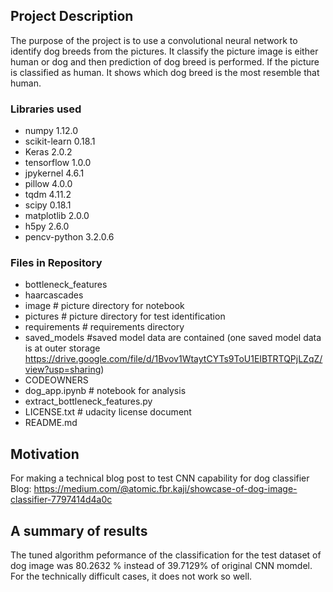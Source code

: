 
## Project Description

The purpose of the project is to use a convolutional neural network to identify dog breeds from the pictures. It classify the picture image is either human or dog and then prediction of dog breed is performed. If the picture is classified as human. It shows which dog breed is the most resemble that human. 

### Libraries used

* numpy 1.12.0
* scikit-learn 0.18.1
* Keras 2.0.2
* tensorflow 1.0.0
* jpykernel 4.6.1
* pillow 4.0.0
* tqdm 4.11.2
* scipy 0.18.1
* matplotlib 2.0.0
* h5py 2.6.0
* pencv-python 3.2.0.6

### Files in Repository

* bottleneck_features
* haarcascades
* image # picture directory for notebook
* pictures # picture directory for test identification 
* requirements # requirements directory
* saved_models   #saved model data are contained (one saved model data is at outer storage https://drive.google.com/file/d/1Bvov1WtaytCYTs9ToU1EIBTRTQPjLZqZ/view?usp=sharing)
* CODEOWNERS
* dog_app.ipynb # notebook for analysis
* extract_bottleneck_features.py
* LICENSE.txt # udacity license document
* README.md

## Motivation
For making a technical blog post to test CNN capability for dog classifier
Blog: https://medium.com/@atomic.fbr.kaji/showcase-of-dog-image-classifier-7797414d4a0c


## A summary of results
The tuned algorithm peformance of the classification for the test dataset of dog image was 80.2632 % instead of 39.7129% of original CNN momdel. For the technically difficult cases, it does not work so well.
